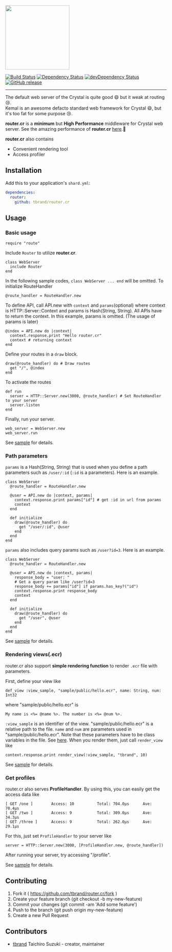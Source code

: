 <img src="https://cloud.githubusercontent.com/assets/3483230/24613845/84909cd8-18c4-11e7-8c04-d3f0d30bc9c4.png" width="200" />

[![Build Status](https://travis-ci.org/tbrand/router.cr.svg?branch=master)](https://travis-ci.org/tbrand/router.cr)
[![Dependency Status](https://shards.rocks/badge/github/tbrand/router.cr/status.svg)](https://shards.rocks/github/tbrand/router.cr)
[![devDependency Status](https://shards.rocks/badge/github/tbrand/router.cr/dev_status.svg)](https://shards.rocks/github/tbrand/router.cr)
[![GitHub release](https://img.shields.io/github/release/tbrand/router.cr.svg)](https://github.com/tbrand/router.cr/releases)

---

The default web server of the Crystal is quite good :smile: but it weak at routing :cry:.  
Kemal is an awesome defacto standard web framework for Crystal :smile:, but it's too fat for some purpose :cry:.

**router.cr** is a **minimum** but **High Performance** middleware for Crystal web server.
See the amazing performance of **router.cr** [here](https://github.com/tbrand/which_is_the_fastest).:rocket:

**router.cr** also contains
 - Convenient rendering tool
 - Access profiler

## Installation

Add this to your application's `shard.yml`:

```yaml
dependencies:
  router:
    github: tbrand/router.cr
```

## Usage

### Basic usage

```crystal
require "route"
```

Include `Router` to utilize **router.cr**.
```crystal
class WebServer
  include Router
end
```

In the following sample codes, `class WebServer ... end` will be omitted.
To initialize RouteHandler
```crystal
@route_handler = RouteHandler.new
```

To define API, call API.new with `context` and `params`(optional) where context is HTTP::Server::Context and params is Hash(String, String). All APIs have to return the context. In this example, params is omitted. (The usage of params is later)
```crystal
@index = API.new do |context|
  context.response.print "Hello router.cr"
  context # returning context
end
```

Define your routes in a `draw` block.
```crystal
draw(@route_handler) do # Draw routes
  get "/", @index
end
```

To activate the routes
```crystal
def run
  server = HTTP::Server.new(3000, @route_handler) # Set RouteHandler to your server
  server.listen
end
```

Finally, run your server.
```crystal
web_server = WebServer.new
web_server.run
```

See [sample](https://github.com/tbrand/router.cr/blob/master/sample/sample.cr) for details.

### Path parameters

`params` is a Hash(String, String) that is used when you define a path parameters such as `/user/:id` (`:id` is a parameters). Here is an example.
```crystal
class WebServer
  @route_handler = RouteHandler.new

  @user = API.new do |context, params|
    context.response.print params["id"] # get :id in url from params
    context
  end

  def initialize
    draw(@route_handler) do
      get "/user/:id", @user
    end
  end
end
```

`params` also includes query params such as `/user?id=3`. Here is an example.
```crystal
class WebServer
  @route_handler = RouteHandler.new

  @user = API.new do |context, params|
    response_body = "user: "
    # Get a query param like /user?id=3
    response_body += params["id"] if params.has_key?("id")
    context.response.print response_body
    context
  end

  def initialize
    draw(@route_handler) do
      get "/user", @user
    end
  end
end
```

See [sample](https://github.com/tbrand/router.cr/blob/master/sample/sample.cr) for details.

### Rendering views(.ecr)

router.cr also support **simple rendering function** to render `.ecr` file with parameters.

First, define your view like
```crystal
def_view :view_sample, "sample/public/hello.ecr", name: String, num: Int32
```
where "sample/public/hello.ecr" is
```
My name is <%= @name %>. The number is <%= @num %>.
```
`:view_sample` is an identifier of the view. "sample/public/hello.ecr" is a relative path to the file. `name` and `num` are parameters used in "sample/public/hello.ecr". Note that these parameters have to be class variables in the file. See [here](https://github.com/tbrand/router.cr/blob/master/sample/public/hello.ecr). When you render them, just call `render_view` like
```crystal
context.response.print render_view(:view_sample, "tbrand", 10)
```

See [sample](https://github.com/tbrand/router.cr/blob/master/sample/sample.cr) for details.

### Get profiles

router.cr also serves **ProfileHandler**. By using this, you can easily get the access data like
```
[ GET /one ]        Access: 10          Total: 704.0µs      Ave: 70.4µs
[ GET /two ]        Access: 9           Total: 309.0µs      Ave: 34.3µs
[ GET /three ]      Access: 9           Total: 262.0µs      Ave: 29.1µs
```
For this, just set `ProfileHandler` to your server like
```
server = HTTP::Server.new(3000, [ProfileHandler.new, @route_handler])
```
After running your server, try accessing "/profile".

See [sample](https://github.com/tbrand/router.cr/blob/master/sample/profile.cr) for details.

## Contributing

1. Fork it ( https://github.com/tbrand/router.cr/fork )
2. Create your feature branch (git checkout -b my-new-feature)
3. Commit your changes (git commit -am 'Add some feature')
4. Push to the branch (git push origin my-new-feature)
5. Create a new Pull Request

## Contributors

- [tbrand](https://github.com/tbrand) Taichiro Suzuki - creator, maintainer
